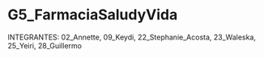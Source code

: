 # G5_FarmaciaSaludyVida
INTEGRANTES:   02_Annette, 09_Keydi, 22_Stephanie_Acosta, 23_Waleska, 25_Yeiri, 28_Guillermo
